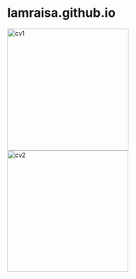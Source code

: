 # Iamraisa.github.io
<img width="278" alt="cv1" src="https://github.com/tasfiatasnimraisa/Iamraisa.github.io/assets/126952182/cb50da33-a9ec-4648-87d7-43d2ad2f0d27">

<img width="277" alt="cv2" src="https://github.com/tasfiatasnimraisa/Iamraisa.github.io/assets/126952182/59990a3f-1de2-4b41-b69b-45854c62be0b">
